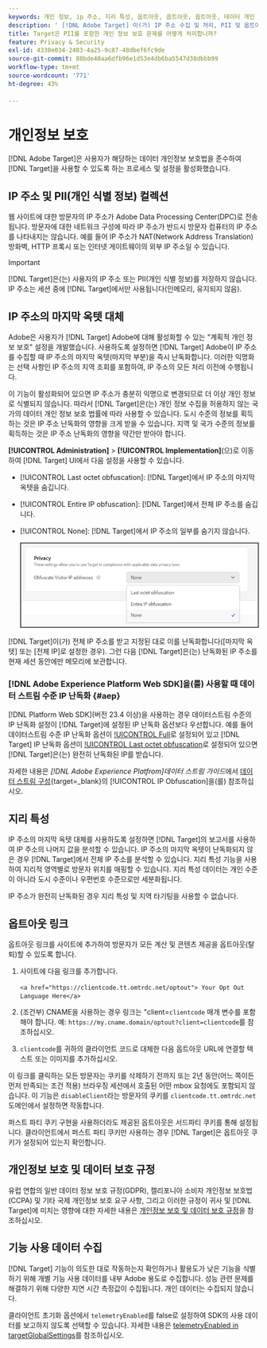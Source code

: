 ```yaml
---
keywords: 개인 정보, ip 주소, 지리 특성, 옵트아웃, 옵트아웃, 옵트아웃, 데이터 개인 정보, 정부 규정, 규정, gdpr, ccpa, 개인 정보, 개인 정보, PII
description: ' [!DNL Adobe Target] 이(가) IP 주소 수집 및 처리, PII 및 옵트아웃 지침을 포함하여 해당하는 데이터 개인정보 보호법을 준수하는 방법에 대해 알아봅니다.'
title: Target은 PII를 포함한 개인 정보 보호 문제를 어떻게 처리합니까?
feature: Privacy & Security
exl-id: 4330e034-2483-4a25-9c87-48dbef6fc9de
source-git-commit: 88bde40aa6dfb96e1d53e4db6ba5547d38dbbb99
workflow-type: tm+mt
source-wordcount: '771'
ht-degree: 43%

---
```


# 개인정보 보호

[!DNL Adobe Target]은 사용자가 해당하는 데이터 개인정보 보호법을 준수하여 [!DNL Target]을 사용할 수 있도록 하는 프로세스 및 설정을 활성화했습니다.

## IP 주소 및 PII(개인 식별 정보) 컬렉션

웹 사이트에 대한 방문자의 IP 주소가 Adobe Data Processing Center(DPC)로 전송됩니다. 방문자에 대한 네트워크 구성에 따라 IP 주소가 반드시 방문자 컴퓨터의 IP 주소를 나타내지는 않습니다. 예를 들어 IP 주소가 NAT(Network Address Translation) 방화벽, HTTP 프록시 또는 인터넷 게이트웨이의 외부 IP 주소일 수 있습니다.

>[!IMPORTANT]
>
>[!DNL Target]은(는) 사용자의 IP 주소 또는 PII(개인 식별 정보)를 저장하지 않습니다. IP 주소는 세션 중에 [!DNL Target]에서만 사용됩니다(인메모리, 유지되지 않음).

## IP 주소의 마지막 옥텟 대체

Adobe은 사용자가 [!DNL Target] Adobe에 대해 활성화할 수 있는 &quot;계획적 개인 정보 보호&quot; 설정을 개발했습니다. 사용하도록 설정하면 [!DNL Target] Adobe이 IP 주소를 수집할 때 IP 주소의 마지막 옥텟(마지막 부분)을 즉시 난독화합니다. 이러한 익명화는 선택 사항인 IP 주소의 지역 조회를 포함하여, IP 주소의 모든 처리 이전에 수행됩니다.

이 기능이 활성화되어 있으면 IP 주소가 충분히 익명으로 변경되므로 더 이상 개인 정보로 식별되지 않습니다. 따라서 [!DNL Target]은(는) 개인 정보 수집을 허용하지 않는 국가의 데이터 개인 정보 보호 법률에 따라 사용할 수 있습니다. 도시 수준의 정보를 획득하는 것은 IP 주소 난독화의 영향을 크게 받을 수 있습니다. 지역 및 국가 수준의 정보를 획득하는 것은 IP 주소 난독화의 영향을 약간만 받아야 합니다.

**[!UICONTROL Administration]** > **[!UICONTROL Implementation]**(으)로 이동하여 [!DNL Target] UI에서 다음 설정을 사용할 수 있습니다.

* [!UICONTROL Last octet obfuscation]: [!DNL Target]에서 IP 주소의 마지막 옥텟을 숨깁니다.
* [!UICONTROL Entire IP obfuscation]: [!DNL Target]에서 전체 IP 주소를 숨깁니다.
* [!UICONTROL None]: [!DNL Target]에서 IP 주소의 일부를 숨기지 않습니다.

  ![ip-options 난독화](assets/obfuscate-ip.png)

[!DNL Target]이(가) 전체 IP 주소를 받고 지정된 대로 이를 난독화합니다([마지막 옥텟] 또는 [전체 IP]로 설정한 경우). 그런 다음 [!DNL Target]은(는) 난독화된 IP 주소를 현재 세션 동안에만 메모리에 보관합니다.

### [!DNL Adobe Experience Platform Web SDK]을(를) 사용할 때 데이터 스트림 수준 IP 난독화 {#aep}

[!DNL Platform Web SDK](버전 23.4 이상)을 사용하는 경우 데이터스트림 수준의 IP 난독화 설정이 [!DNL Target]에 설정된 IP 난독화 옵션보다 우선합니다. 예를 들어 데이터스트림 수준 IP 난독화 옵션이 [!UICONTROL Full](으)로 설정되어 있고 [!DNL Target] IP 난독화 옵션이 [!UICONTROL Last octet obfuscation](으)로 설정되어 있으면 [!DNL Target]은(는) 완전히 난독화된 IP를 받습니다.

자세한 내용은 *[!DNL Adobe Experience Platfrom]데이터 스트림 가이드*&#x200B;에서 [데이터 스트림 구성](https://experienceleague.adobe.com/docs/experience-platform/datastreams/configure.html?lang=ko){target=_blank}의 [!UICONTROL IP Obfuscation]을(를) 참조하십시오.

## 지리 특성

IP 주소의 마지막 옥텟 대체를 사용하도록 설정하면 [!DNL Target]의 보고서를 사용하여 IP 주소의 나머지 값을 분석할 수 있습니다. IP 주소의 마지막 옥텟이 난독화되지 않은 경우 [!DNL Target]에서 전체 IP 주소를 분석할 수 있습니다. 지리 특성 기능을 사용하여 지리적 영역별로 방문자 위치를 매핑할 수 있습니다. 지리 특성 데이터는 개인 수준이 아니라 도시 수준이나 우편번호 수준으로만 세분화됩니다.

IP 주소가 완전히 난독화된 경우 지리 특성 및 지역 타기팅을 사용할 수 없습니다.

## 옵트아웃 링크

옵트아웃 링크를 사이트에 추가하여 방문자가 모든 계산 및 콘텐츠 제공을 옵트아웃(탈퇴)할 수 있도록 합니다.

1. 사이트에 다음 링크를 추가합니다.

   `<a href="https://clientcode.tt.omtrdc.net/optout"> Your Opt Out Language Here</a>`

1. (조건부) CNAME을 사용하는 경우 링크는 &quot;client=`clientcode` 매개 변수를 포함해야 합니다. 예:
   `https://my.cname.domain/optout?client=clientcode`를 참조하십시오.

1. `clientcode`를 귀하의 클라이언트 코드로 대체한 다음 옵트아웃 URL에 연결할 텍스트 또는 이미지를 추가하십시오.

이 링크를 클릭하는 모든 방문자는 쿠키를 삭제하기 전까지 또는 2년 동안(어느 쪽이든 먼저 만족되는 조건 적용) 브라우징 세션에서 호출된 어떤 mbox 요청에도 포함되지 않습니다. 이 기능은 `disableClient`라는 방문자의 쿠키를 `clientcode.tt.omtrdc.net` 도메인에서 설정하면 작동합니다.

퍼스트 파티 쿠키 구현을 사용하더라도 제공된 옵트아웃은 서드파티 쿠키를 통해 설정됩니다. 클라이언트에서 퍼스트 파티 쿠키만 사용하는 경우 [!DNL Target]은 옵트아웃 쿠키가 설정되어 있는지 확인합니다.

## 개인정보 보호 및 데이터 보호 규정

유럽 연합의 일반 데이터 정보 보호 규정(GDPR), 캘리포니아 소비자 개인정보 보호법(CCPA) 및 기타 국제 개인정보 보호 요구 사항, 그리고 이러한 규정이 귀사 및 [!DNL Target]에 미치는 영향에 대한 자세한 내용은 [개인정보 보호 및 데이터 보호 규정](/help/dev/before-implement/privacy/cmp-privacy-and-general-data-protection-regulation.md)을 참조하십시오.

## 기능 사용 데이터 수집

[!DNL Target] 기능이 의도한 대로 작동하는지 확인하거나 활용도가 낮은 기능을 식별하기 위해 개별 기능 사용 데이터를 내부 Adobe 용도로 수집합니다. 성능 관련 문제를 해결하기 위해 다양한 지연 시간 측정값이 수집됩니다. 개인 데이터는 수집되지 않습니다.

클라이언트 초기화 옵션에서 `telemetryEnabled`를 false로 설정하여 SDK의 사용 데이터를 보고하지 않도록 선택할 수 있습니다. 자세한 내용은 [telemetryEnabled in targetGlobalSettings](/help/dev/implement/client-side/atjs/atjs-functions/targetglobalsettings.md#telemetryenabled)를 참조하십시오.
